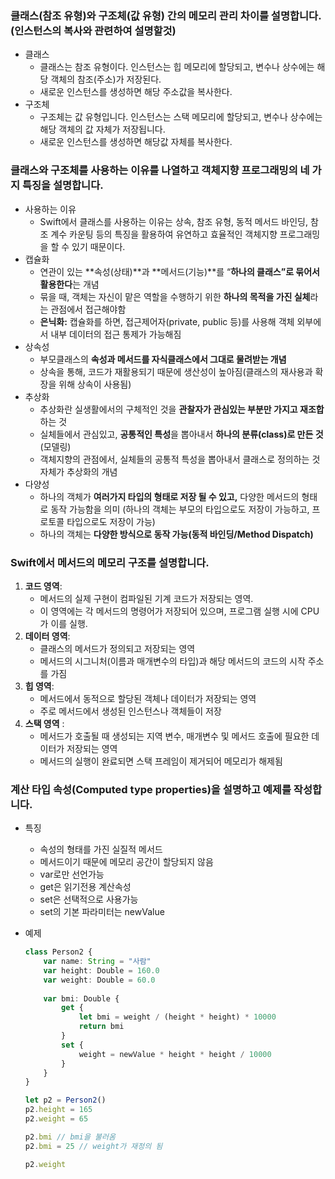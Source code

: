 ### 클래스(참조 유형)와 구조체(값 유형) 간의 메모리 관리 차이를 설명합니다.(인스턴스의 복사와 관련하여 설명할것)

- 클래스
    - 클래스는 참조 유형이다. 인스턴스는 힙 메모리에 할당되고, 변수나 상수에는 해당 객체의 참조(주소)가 저장된다.
    - 새로운 인스턴스를 생성하면 해당 주소값을 복사한다.
- 구조체
    - 구조체는 값 유형입니다. 인스턴스는 스택 메모리에 할당되고, 변수나 상수에는 해당 객체의 값 자체가 저장됩니다.
    - 새로운 인스턴스를 생성하면 해당값 자체를 복사한다.

### 클래스와 구조체를 사용하는 이유를 나열하고 객체지향 프로그래밍의 네 가지 특징을 설명합니다.

- 사용하는 이유
    - Swift에서 클래스를 사용하는 이유는 상속, 참조 유형, 동적 메서드 바인딩, 참조 계수 카운팅 등의 특징을 활용하여 유연하고 효율적인 객체지향 프로그래밍을 할 수 있기 때문이다.
- 캡슐화
    - 연관이 있는 **속성(상태)**과 **메서드(기능)**를 “**하나의 클래스”로 묶어서 활용한다**는 개념
    - 묶을 때, 객체는 자신이 맡은 역할을 수행하기 위한 **하나의 목적을 가진 실체**라는 관점에서 접근해야함
    - **은닉화:** 캡슐화를 하면, 접근제어자(private, public 등)를 사용해 객체 외부에서 내부 데이터의 접근 통제가 가능해짐
- 상속성
    - 부모클래스의 **속성과 메서드를 자식클래스에서 그대로 물려받는 개념**
    - 상속을 통해, 코드가 재활용되기 때문에 생산성이 높아짐(클래스의 재사용과 확장을 위해 상속이 사용됨)
- 추상화
    - 추상화란 실생활에서의 구체적인 것을 **관찰자가 관심있는 부분만 가지고 재조합** 하는 것
    - 실체들에서 관심있고, **공통적인 특성**을 뽑아내서 **하나의 분류(class)로 만든 것** (모델링)
    - 객체지향의 관점에서, 실체들의 공통적 특성을 뽑아내서 클래스로 정의하는 것 자체가 추상화의 개념
- 다양성
    - 하나의 객체가 **여러가지 타입의 형태로 저장 될 수 있고,** 다양한 메서드의 형태로 동작 가능함을 의미
    (하나의 객체는 부모의 타입으로도 저장이 가능하고, 프로토콜 타입으로도 저장이 가능)
    - 하나의 객체는 **다양한 방식으로 동작 가능(동적 바인딩/Method Dispatch)**

### Swift에서 메서드의 메모리 구조를 설명합니다.

1. **코드 영역**:
    - 메서드의 실제 구현이 컴파일된 기계 코드가 저장되는 영역.
    - 이 영역에는 각 메서드의 명령어가 저장되어 있으며, 프로그램 실행 시에 CPU가 이를 실행.
2. **데이터 영역**:
    - 클래스의 메서드가 정의되고 저장되는 영역
    - 메서드의 시그니처(이름과 매개변수의 타입)과 해당 메서드의 코드의 시작 주소를 가짐
3. **힙 영역**:
    - 메서드에서 동적으로 할당된 객체나 데이터가 저장되는 영역
    - 주로 메서드에서 생성된 인스턴스나 객체들이 저장
4. **스택 영역** :
    - 메서드가 호출될 때 생성되는 지역 변수, 매개변수 및 메서드 호출에 필요한 데이터가 저장되는 영역
    - 메서드의 실행이 완료되면 스택 프레임이 제거되어 메모리가 해제됨

### 계산 타입 속성(Computed type properties)을 설명하고 예제를 작성합니다.

- 특징
    - 속성의 형태를 가진 실질적 메서드
    - 메서드이기 때문에 메모리 공간이 할당되지 않음
    - var로만 선언가능
    - get은 읽기전용 계산속성
    - set은 선택적으로 사용가능
    - set의 기본 파라미터는 newValue
- 예제
    
    ```jsx
    class Person2 {
        var name: String = "사람"
        var height: Double = 160.0
        var weight: Double = 60.0
        
        var bmi: Double {
            get { 
                let bmi = weight / (height * height) * 10000
                return bmi
            }
            set {
                weight = newValue * height * height / 10000
            }
        }   
    }
    
    let p2 = Person2()
    p2.height = 165
    p2.weight = 65  
    
    p2.bmi // bmi을 불러옴
    p2.bmi = 25 // weight가 재정의 됨
    
    p2.weight
    ```
